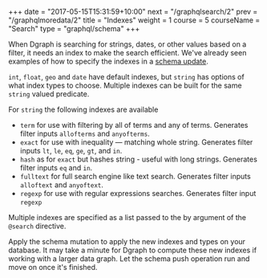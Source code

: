 +++
date = "2017-05-15T15:31:59+10:00"
next = "/graphqlsearch/2"
prev = "/graphqlmoredata/2"
title = "Indexes"
weight = 1
course = 5
courseName = "Search"
type = "graphql/schema"
+++

When Dgraph is searching for strings, dates, or other values based on a filter,
it needs an index to make the search efficient. We've already seen examples of
how to specify the indexes in a [schema update](../../graphqlschema/3).

`int`, `float`, `geo` and `date` have default indexes, but `string` has options
of what index types to choose. Multiple indexes can be built for the same
`string` valued predicate.

For `string` the following indexes are available

- `term` for use with filtering by all of terms and any of terms. Generates
  filter inputs `allofterms` and `anyofterms`.
- `exact` for use with inequality — matching whole string. Generates filter
  inputs `lt`, `le`, `eq`, `ge`, `gt`, and `in`.
- `hash` as for `exact` but hashes string - useful with long strings. Generates
  filter inputs `eq` and `in`.
- `fulltext` for full search engine like text search. Generates filter inputs
  `alloftext` and `anyoftext`.
- `regexp` for use with regular expressions searches. Generates filter input
  `regexp`

Multiple indexes are specified as a list passed to the by argument of the
`@search` directive.

Apply the schema mutation to apply the new indexes and types on your database.
It may take a minute for Dgraph to compute these new indexes if working with a
larger data graph. Let the schema push operation run and move on once it's
finished.
